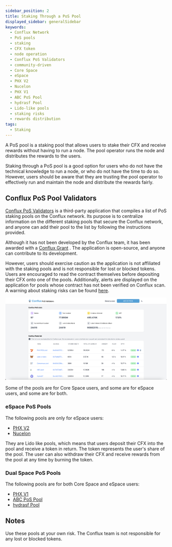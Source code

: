 ```yaml
---
sidebar_position: 2
title: Staking Through a PoS Pool
displayed_sidebar: generalSidebar
keywords:
  - Conflux Network
  - PoS pools
  - staking
  - CFX token
  - node operation
  - Conflux PoS Validators
  - community-driven
  - Core Space
  - eSpace
  - PHX V2
  - Nucelon
  - PHX V1
  - ABC PoS Pool
  - hydrasf Pool
  - Lido-like pools
  - staking risks
  - rewards distribution
tags:
  - Staking
---
```


A PoS pool is a staking pool that allows users to stake their CFX and receive rewards without having to run a node. The pool operator runs the node and distributes the rewards to the users.

Staking through a PoS pool is a good option for users who do not have the technical knowledge to run a node, or who do not have the time to do so. However, users should be aware that they are trusting the pool operator to effectively run and maintain the node and distribute the rewards fairly.

## Conflux PoS Pool Validators

[Conflux PoS Validators](https://www.conflux-pos-validators.com/) is a third-party application that compiles a list of PoS staking pools on the Conflux network. Its purpose is to centralize information on the different staking pools that secure the Conflux network, and anyone can add their pool to the list by following the instructions provided.

Although it has not been developed by the Conflux team, it has been awarded with a [Conflux Grant](https://forum.conflux.fun/t/conflux-pools-validators-list/14258) . The application is open-source, and anyone can contribute to its development.

However, users should exercise caution as the application is not affiliated with the staking pools and is not responsible for lost or blocked tokens. Users are encouraged to read the contract themselves before depositing their CFX onto one of the pools. Additionally, alerts are displayed on the application for pools whose contract has not been verified on Conflux scan. A warning about staking risks can be found [here](https://forum.conflux.fun/t/pos-mining-pool-risk-warning/13760).

![PoS Validators](./img/posValidators)

Some of the pools are for Core Space users, and some are for eSpace users, and some are for both.

### eSpace PoS Pools

The following pools are only for eSpace users:

- [PHX V2](https://app.phxverse.com/)
- [Nucelon](https://www.nucleon.space/)

They are Lido like pools, which means that users deposit their CFX into the pool and receive a token in return. The token represents the user's share of the pool. The user can also withdraw their CFX  and receive rewards from the pool at any time by burning the token.

### Dual Space PoS Pools

The following pools are for both Core Space and eSpace users:

- [PHX V1](https://pospool.phxverse.com/)
- [ABC PoS Pool](https://confluxpos.cn/)
- [hydrasf Pool](https://hydrasf.club/)

## Notes

Use these pools at your own risk. The Conflux team is not responsible for any lost or blocked tokens.
